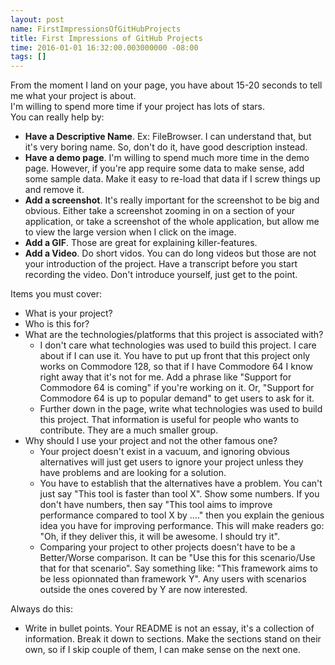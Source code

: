 ```yaml
---
layout: post
name: FirstImpressionsOfGitHubProjects
title: First Impressions of GitHub Projects
time: 2016-01-01 16:32:00.003000000 -08:00
tags: []
---
```


From the moment I land on your page, you have about 15-20 seconds to tell me what your project is about.  
I'm willing to spend more time if your project has lots of stars.  
You can really help by:  
- **Have a Descriptive Name**. Ex: FileBrowser. I can understand that, but it's very boring name. So, don't do it, have good description instead.
- **Have a demo page**. I'm willing to spend much more time in the demo page. However, if you're app require some data to make sense, add some sample data. Make it easy to re-load that data if I screw things up and remove it.
- **Add a screenshot**. It's really important for the screenshot to be big and obvious. Either take a screenshot zooming in on a section of your application, or take a screenshot of the whole application, but allow me to view the large version when I click on the image.
- **Add a GIF**. Those are great for explaining killer-features.
- **Add a Video**. Do short vidos. You can do long videos but those are not your introduction of the project. Have a transcript before you start recording the video. Don't introduce yourself, just get to the point.

Items you must cover:
- What is your project?
- Who is this for?
- What are the technologies/platforms that this project is associated with?
	- I don't care what technologies was used to build this project. I care about if I can use it. You have to put up front that this project only works on Commodore 128, so that if I have Commodore 64 I know right away that it's not for me. Add a phrase like "Support for Commodore 64 is coming" if you're working on it. Or, "Support for Commodore 64 is up to popular demand" to get users to ask for it.
	- Further down in the page, write what technologies was used to build this project. That information is useful for people who wants to contribute. They are a much smaller group.
- Why should I use your project and not the other famous one?
	- Your project doesn't exist in a vacuum, and ignoring obvious alternatives will just get users to ignore your project unless they have problems and are looking for a solution.
	- You have to establish that the alternatives have a problem. You can't just say "This tool is faster than tool X". Show some numbers. If you don't have numbers, then say "This tool aims to improve performance compared to tool X by ...." then you explain the genious idea you have for improving performance. This will make readers go: "Oh, if they deliver this, it will be awesome. I should try it".
	- Comparing your project to other projects doesn't have to be a Better/Worse comparison. It can be "Use this for this scenario/Use that for that scenario". Say something like: "This framework aims to be less opionnated than framework Y". Any users with scenarios outside the ones covered by Y are now interested.

Always do this:
- Write in bullet points. Your README is not an essay, it's a collection of information. Break it down to sections. Make the sections stand on their own, so if I skip couple of them, I can make sense on the next one.